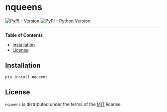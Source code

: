 # nqueens

[![PyPI - Version](https://img.shields.io/pypi/v/nqueens.svg)](https://pypi.org/project/nqueens)
[![PyPI - Python Version](https://img.shields.io/pypi/pyversions/nqueens.svg)](https://pypi.org/project/nqueens)

-----

**Table of Contents**

- [Installation](#installation)
- [License](#license)

## Installation

```console
pip install nqueens
```

## License

`nqueens` is distributed under the terms of the [MIT](https://spdx.org/licenses/MIT.html) license.
